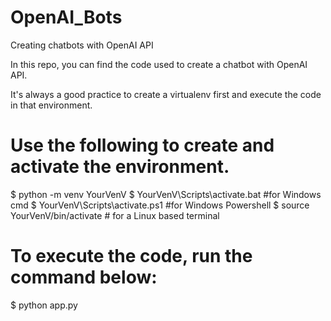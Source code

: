# OpenAI_Bots
Creating chatbots with OpenAI API

In this repo, you can find the code used to create a chatbot with OpenAI API.

It's always a good practice to create a virtualenv first and execute the code in that environment.

# Use the following to create and activate the environment.
$ python -m venv YourVenV
$ YourVenV\Scripts\activate.bat   #for Windows cmd
$ YourVenV\Scripts\activate.ps1   #for Windows Powershell
$ source YourVenV/bin/activate   # for a Linux based terminal

# To execute the code, run the command below:
$ python app.py


